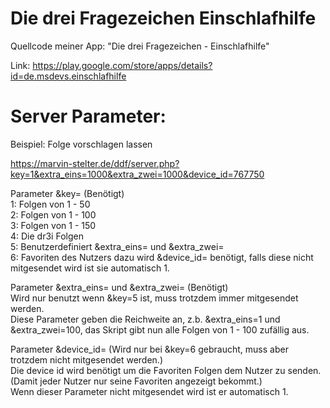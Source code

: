 # Die drei Fragezeichen Einschlafhilfe
Quellcode meiner App: "Die drei Fragezeichen - Einschlafhilfe"

Link: https://play.google.com/store/apps/details?id=de.msdevs.einschlafhilfe

# Server Parameter:

Beispiel: Folge vorschlagen lassen

https://marvin-stelter.de/ddf/server.php?key=1&extra_eins=1000&extra_zwei=1000&device_id=767750

Parameter &key= (Benötigt) <br>
1: Folgen von 1 - 50<br>
2: Folgen von 1 - 100<br>
3: Folgen von 1 - 150<br>
4: Die dr3i Folgen<br>
5: Benutzerdefiniert  &extra_eins= und &extra_zwei= <br>
6: Favoriten des Nutzers dazu wird &device_id= benötigt, falls diese nicht mitgesendet wird ist sie automatisch 1.<br>

Parameter &extra_eins= und &extra_zwei= (Benötigt)<br>
Wird nur benutzt wenn &key=5 ist, muss trotzdem immer mitgesendet werden.<br>
Diese  Parameter geben die Reichweite an, z.b. &extra_eins=1 und &extra_zwei=100, das Skript gibt nun alle Folgen von 1 - 100 zufällig aus.<br>

Parameter &device_id= (Wird nur bei &key=6 gebraucht, muss aber trotzdem nicht mitgesendet werden.) <br>
Die device id wird benötigt um die Favoriten Folgen dem Nutzer zu senden. (Damit jeder Nutzer nur seine Favoriten angezeigt bekommt.)<br>
Wenn dieser Parameter nicht mitgesendet wird ist er automatisch 1.<br>

